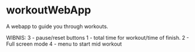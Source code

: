 # workoutWebApp
A webapp to guide you through workouts.


WIBNIS:
3 - pause/reset buttons
1 - total time for workout/time of finish.
2 - Full screen mode
4 - menu to start mid workout
